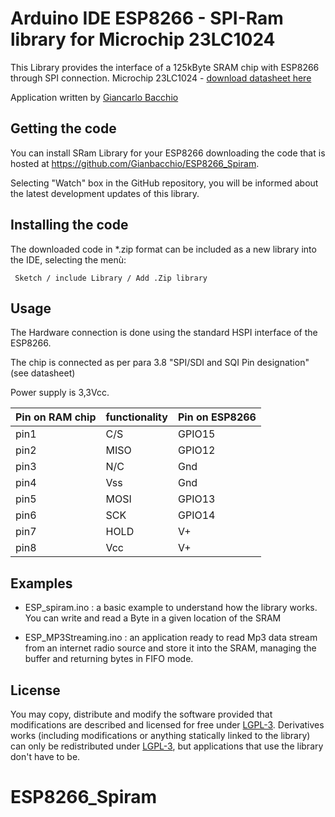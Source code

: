 # Arduino IDE ESP8266 - SPI-Ram library for Microchip 23LC1024

This Library provides the interface of a 125kByte SRAM chip
with ESP8266 through SPI connection.
Microchip 23LC1024 - [download datasheet here](http://ww1.microchip.com/downloads/en/DeviceDoc/20005142C.pdf)

Application written by [Giancarlo Bacchio](bacchio.giancarlo@gmail.com)


## Getting the code

You can install SRam Library for your ESP8266 downloading the code that is hosted at https://github.com/Gianbacchio/ESP8266_Spiram.

Selecting "Watch" box in the GitHub repository, you will be informed about the latest development updates of this library. 


## Installing the code

The downloaded code in *.zip format can be included as a new library into the IDE, selecting the menù:

     Sketch / include Library / Add .Zip library	


## Usage

The Hardware connection is done using the standard HSPI interface of the ESP8266.

The chip is connected as per para 3.8 "SPI/SDI and SQI Pin designation" (see datasheet)

Power supply is 3,3Vcc.

Pin on RAM chip | functionality | Pin on ESP8266
----------------|---------------|----------------
   pin1         |  C/S          |  GPIO15
   pin2         |  MISO         |  GPIO12
   pin3         |  N/C          |  Gnd
   pin4         |  Vss          |  Gnd
   pin5         |  MOSI         |  GPIO13
   pin6         |  SCK          |  GPIO14
   pin7         |  HOLD         |  V+
   pin8         |  Vcc          |  V+


## Examples

- ESP_spiram.ino : a basic example to understand how the library works. You can write and read a Byte in a given location of the SRAM

- ESP_MP3Streaming.ino : an application ready to read Mp3 data stream from an internet radio source and store it into the SRAM, managing the buffer and returning bytes in FIFO mode.
 

## License

You may copy, distribute and modify the software provided that modifications are described and licensed for free under [LGPL-3](http://www.gnu.org/licenses/lgpl-3.0.html). Derivatives works (including modifications or anything statically linked to the library) can only be redistributed under [LGPL-3](http://www.gnu.org/licenses/lgpl-3.0.html), but applications that use the library don't have to be.



# ESP8266_Spiram
